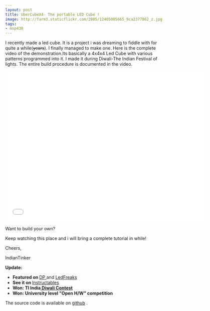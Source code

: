 ```yaml
---
layout: post
title: UberCubeX4- The portable LED Cube ! 
image: http://farm3.staticflickr.com/2805/12405005665_9ca2377862_z.jpg
tags:
- msp430
---
```


I recently made a led cube. It is a project i was dreaming to fiddle with for quite a while(<del>years</del>). I finally managed to make one. Here is the complete video of the demonstration.Its basically a 4x4x4 Led Cube with various patterns programmed into it. I made it during Diwali-The Indian Festival of lights. The entire build procedure is documented in the video.

<iframe width="640" height="480" src="//www.youtube.com/embed/8qF-NFmNIvc" frameborder="0" allowfullscreen></iframe>

Want to build your own?

Keep watching this place and i will bring a complete tutorial in while!

Cheers,

IndianTinker

<strong>Update: </strong>
<ul>
	<li><strong>Featured on </strong><a href="http://dangerousprototypes.com/2013/11/25/ubercubex4-the-msp430-based-benchtop-led-cube/">DP </a>and <a href="http://ledfreaks.net/ubercubex4-the-msp430-based-benchtop-led-cube/">LedFreaks</a></li>
	<li><strong>See it on </strong><a href="http://www.instructables.com/id/UberCube-X4-The-benchtop-LED-Cube/">Instructables </a></li>
	<li><strong>Won: TI India<a href="http://e2e.ti.com/blogs_/b/designproject/archive/2013/11/08/e-crackers-and-diwali-decorations.aspx"> Diwali Contest</a></strong><a href="http://e2e.ti.com/blogs_/b/designproject/archive/2013/11/08/e-crackers-and-diwali-decorations.aspx"> </a></li>
	<li><strong>Won: University level "Open H/W" competition</strong></li>
</ul>
The source code is available on <a href="https://github.com/IndianTinker/UberCubeX4">github</a> .

&nbsp;

&nbsp;

